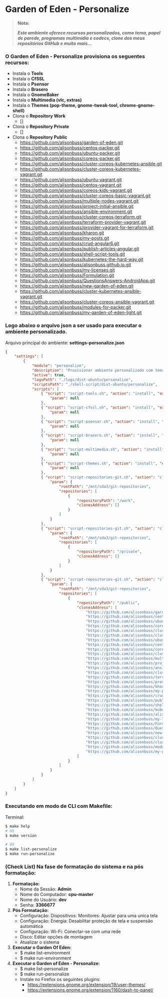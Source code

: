 
<h1>Garden of Eden - Personalize</h1>

> **Nota:**
>
> ***Este ambiente oferece recursos personalizados, como tema, papel de parede, programas multimídia e codecs, clone dos meus repositórios GitHub e muito mais...***

### O **Garden of Eden - Personalize** provisiona os seguentes recursos:

- Instala o **Tools**
- Instala o **CfSSL**
- Instala o **Psensor**
- Instala o **Brasero**
- Instala o **GnomeBaker**
- Instala o **Multimedia (vlc, extras)**
- Instala o **Themes (pop-theme, gnome-tweak-tool, chrome-gnome-shell)**
- Clona o **Repository Work**
    - []
- Clona o **Repository Private**
    - []
- Clona o **Repository Public**
    - https://github.com/alisonbuss/garden-of-eden.git
    - https://github.com/alisonbuss/centos-packer.git
    - https://github.com/alisonbuss/ubuntu-packer.git
    - https://github.com/alisonbuss/coreos-packer.git
    - https://github.com/alisonbuss/cluster-coreos-kubernetes-ansible.git
    - https://github.com/alisonbuss/cluster-coreos-kubernetes-vagrant.git
    - https://github.com/alisonbuss/ubuntu-vagrant.git
    - https://github.com/alisonbuss/centos-vagrant.git
    - https://github.com/alisonbuss/coreos-kids-vagrant.git
    - https://github.com/alisonbuss/cluster-coreos-basic-vagrant.git
    - https://github.com/alisonbuss/multiple-nodes-vagrant.git
    - https://github.com/alisonbuss/project-initial-ansible.git
    - https://github.com/alisonbuss/ansible-environment.git
    - https://github.com/alisonbuss/cluster-coreos-terraform.git
    - https://github.com/alisonbuss/terraform-provider-vagrant.git
    - https://github.com/alisonbuss/provider-vagrant-for-terraform.git
    - https://github.com/alisonbuss/kharon.git
    - https://github.com/alisonbuss/my-posts.git
    - https://github.com/alisonbuss/crud-angular6.git
    - https://github.com/alisonbuss/publish-articles-angular.git
    - https://github.com/alisonbuss/shell-script-tools.git
    - https://github.com/alisonbuss/kubernetes-the-hard-way.git
    - https://github.com/alisonbuss/alisonbuss.github.io.git
    - https://github.com/alisonbuss/my-licenses.git
    - https://github.com/alisonbuss/Formulation.git
    - https://github.com/alisonbuss/QuestionsAnswers-AndroidApp.git
    - https://github.com/alisonbuss/new-garden-of-eden.git
    - https://github.com/alisonbuss/cluster-kubernetes-ansible-vagrant.git
    - https://github.com/alisonbuss/cluster-coreos-ansible-vagrant.git
    - https://github.com/alisonbuss/modules-for-packer.git
    - https://github.com/alisonbuss/my-garden-of-eden-light.git




### Logo abaixo o arquivo json a ser usado para executar o ambiente personalizado.

Arquivo principal do ambiente: **settings-personalize.json**

```json
{
    "settings": [
        {
            "module": "personalize",
            "description": "Provisionar ambiente personalizado com temas e recursos pessoais",
            "active": true,
            "logsPath": "./logs/dist-ubuntu/personalize",
            "scriptsPath": "./shell-script/dist-ubuntu/personalize",
            "scripts": [
                { "script": "script-tools.sh", "action": "install", "execute": true,
                    "param": null
                },
                { "script": "script-cfssl.sh", "action": "install", "execute": false,
                    "param": null
                },
                { "script": "script-psensor.sh", "action": "install", "execute": true,
                    "param": null
                },
                { "script": "script-brasero.sh", "action": "install", "execute": true,
                    "param": null
                },
                { "script": "script-multimedia.sh", "action": "install", "execute": true,
                    "param": null
                },
                { "script": "script-themes.sh", "action": "install", "execute": true,
                    "param": null
                },
                { "script": "script-repositories-git.sh", "action": "clone", "execute": true,
                    "param": {
                        "rootPath": "/mnt/sda3/git-repositories",
                        "repositories": [
                            {
                                "repositoryPath": "/work",
                                "clonesAddress": []
                            }
                        ]
                    }
                },
                { "script": "script-repositories-git.sh", "action": "clone", "execute": true,
                    "param": {
                        "rootPath": "/mnt/sda3/git-repositories",
                        "repositories": [
                            {
                                "repositoryPath": "/private",
                                "clonesAddress": []
                            }
                        ]
                    }
                },
                { "script": "script-repositories-git.sh", "action": "clone", "execute": false,
                    "param": {
                        "rootPath": "/mnt/sda3/git-repositories",
                        "repositories": [
                            {
                                "repositoryPath": "/public",
                                "clonesAddress": [
                                    "https://github.com/alisonbuss/garden-of-eden.git",
                                    "https://github.com/alisonbuss/centos-packer.git",
                                    "https://github.com/alisonbuss/ubuntu-packer.git",
                                    "https://github.com/alisonbuss/coreos-packer.git",
                                    "https://github.com/alisonbuss/cluster-coreos-kubernetes-ansible.git",
                                    "https://github.com/alisonbuss/cluster-coreos-kubernetes-vagrant.git",
                                    "https://github.com/alisonbuss/ubuntu-vagrant.git",
                                    "https://github.com/alisonbuss/centos-vagrant.git",
                                    "https://github.com/alisonbuss/coreos-kids-vagrant.git",
                                    "https://github.com/alisonbuss/cluster-coreos-basic-vagrant.git",
                                    "https://github.com/alisonbuss/multiple-nodes-vagrant.git",
                                    "https://github.com/alisonbuss/project-initial-ansible.git",
                                    "https://github.com/alisonbuss/ansible-environment.git",
                                    "https://github.com/alisonbuss/cluster-coreos-terraform.git",
                                    "https://github.com/alisonbuss/terraform-provider-vagrant.git",
                                    "https://github.com/alisonbuss/provider-vagrant-for-terraform.git",
                                    "https://github.com/alisonbuss/kharon.git",
                                    "https://github.com/alisonbuss/my-posts.git",
                                    "https://github.com/alisonbuss/crud-angular6.git",
                                    "https://github.com/alisonbuss/publish-articles-angular.git",
                                    "https://github.com/alisonbuss/shell-script-tools.git",
                                    "https://github.com/alisonbuss/kubernetes-the-hard-way.git",
                                    "https://github.com/alisonbuss/alisonbuss.github.io.git",
                                    "https://github.com/alisonbuss/my-licenses.git",
                                    "https://github.com/alisonbuss/Formulation.git",
                                    "https://github.com/alisonbuss/QuestionsAnswers-AndroidApp.git",
                                    "https://github.com/alisonbuss/new-garden-of-eden.git",
                                    "https://github.com/alisonbuss/cluster-kubernetes-ansible-vagrant.git",
                                    "https://github.com/alisonbuss/cluster-coreos-ansible-vagrant.git",
                                    "https://github.com/alisonbuss/modules-for-packer.git",
                                    "https://github.com/alisonbuss/my-garden-of-eden-light.git"
                                ]
                            }
                        ]
                    }
                }
            ]
        }
    ]
}
```

### Executando em modo de CLI com Makefile:

Terminal:
```bash
$ make help
# OU
$ make version

# OU
$ make list-personalize
$ make run-personalize
```

### (Check List) Na fase de formatação do sistema e na pós formatação:

1. **Formatação:**
   * Nome da Sessão: **Admin**
   * Nome do Computador: **cpu-master**
   * Nome do Usuário: **dev**
   * Senha: **3366677**
2. **Pós Formatação:**
   * Configuração: Dispositivos: Monitores: Ajustar para uma unica tela
   * Configuração: Energia: Desabilitar proteção de tela e suspensão automática
   * Configuração: Wi-Fi: Conectar-se com uma rede
   * Disco: Editar opções de montagem
   * Atualizar o sistema
3. **Executar o Garden Of Eden:**
   * $ make list-environment
   * $ make run-environment  
4. **Executar o Garden of Eden - Personalize:**
   * $ make list-personalize
   * $ make run-personalize  
   * Instale no Firefox os seguintes plugins:
      * https://extensions.gnome.org/extension/19/user-themes/
      * https://extensions.gnome.org/extension/1160/dash-to-panel/

